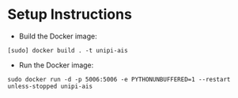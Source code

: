 # Setup Instructions
  
  * Build the Docker image:  

```console
[sudo] docker build . -t unipi-ais
```

  * Run the Docker image:

``` console
sudo docker run -d -p 5006:5006 -e PYTHONUNBUFFERED=1 --restart unless-stopped unipi-ais
```

